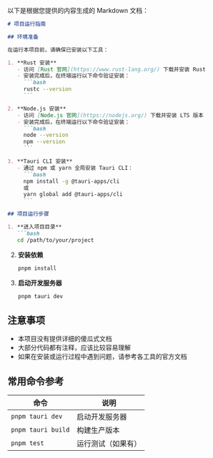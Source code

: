 以下是根据您提供的内容生成的 Markdown 文档：

```markdown
# 项目运行指南

## 环境准备

在运行本项目前，请确保已安装以下工具：

1. **Rust 安装**
   - 访问 [Rust 官网](https://www.rust-lang.org/) 下载并安装 Rust
   - 安装完成后，在终端运行以下命令验证安装：
     ```bash
     rustc --version
     ```

2. **Node.js 安装**
   - 访问 [Node.js 官网](https://nodejs.org/) 下载并安装 LTS 版本
   - 安装完成后，在终端运行以下命令验证安装：
     ```bash
     node --version
     npm --version
     ```

3. **Tauri CLI 安装**
   - 通过 npm 或 yarn 全局安装 Tauri CLI：
     ```bash
     npm install -g @tauri-apps/cli
     或
     yarn global add @tauri-apps/cli
     ```

## 项目运行步骤

1. **进入项目目录**
   ```bash
   cd /path/to/your/project
   ```

2. **安装依赖**
   ```bash
   pnpm install
   ```

3. **启动开发服务器**
   ```bash
   pnpm tauri dev
   ```

## 注意事项

- 本项目没有提供详细的傻瓜式文档
- 大部分代码都有注释，应该比较容易理解
- 如果在安装或运行过程中遇到问题，请参考各工具的官方文档

## 常用命令参考

| 命令 | 说明 |
|------|------|
| `pnpm tauri dev` | 启动开发服务器 |
| `pnpm tauri build` | 构建生产版本 |
| `pnpm test` | 运行测试（如果有） |

```